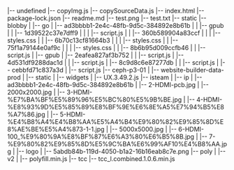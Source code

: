 |-- undefined
    |-- copyImg.js
    |-- copySourceData.js
    |-- index.html
    |-- package-lock.json
    |-- readme.md
    |-- test.png
    |-- test.txt
    |-- static
        |-- blobby
        |   |-- go
        |       |-- ad3bbbb1-2e4c-48fb-9d5c-384892e8b61b
        |       |   |-- gpub
        |       |       |-- 1d39522c37e7dff9
        |       |       |   |-- script.js
        |       |       |-- 360b589904a83ccf
        |       |       |   |-- styles.css
        |       |       |-- 6b70c13cf81664b3
        |       |       |   |-- styles.css
        |       |       |-- 75f1a79144e0af9c
        |       |       |   |-- styles.css
        |       |       |-- 8b6b95d009ccfb46
        |       |           |-- script.js
        |       |-- gpub
        |           |-- 2eafea827af3b752
        |           |   |-- script.js
        |           |-- 4d531df9288dac1d
        |           |   |-- script.js
        |           |-- 8c9d8c6e87277db
        |           |   |-- script.js
        |           |-- cebbfd71c837a3d
        |               |-- script.js
        |-- ceph-p3-01
        |   |-- website-builder-data-prod
        |       |-- static
        |           |-- widgets
        |               |-- UX.3.49.2.js
        |-- isteam
        |   |-- ip
        |       |-- ad3bbbb1-2e4c-48fb-9d5c-384892e8b61b
        |           |-- 2-HDMI-pcb.jpg
        |           |-- 2000x2000.jpg
        |           |-- 3-HDMI-%E7%BA%BF%E5%89%96%E5%BC%80%E5%9B%BE.jpg
        |           |-- 4-HDMI-%E8%93%9D%E5%85%89%E8%BF%9E%E6%8E%A5%E7%94%B5%E8%A7%86.jpg
        |           |-- 5-HDMI-%E4%B8%A4%E4%B8%AA%E5%A4%B4%E9%80%82%E9%85%8D%E8%AE%BE%E5%A4%873-1-1.jpg
        |           |-- 5000x5000.jpg
        |           |-- 6-HDMI-100_%E9%80%9A%E8%BF%87%E6%A3%80%E6%B5%8B.jpg
        |           |-- 7-%E9%80%82%E9%85%8D%E5%9C%BA%E6%99%AF10%E4%B8%AA.jpg
        |           |-- logo
        |               |-- 5abdb84b-119d-4050-b1a2-16b16eab8c7e.png
        |-- poly
        |   |-- v2
        |       |-- polyfill.min.js
        |-- tcc
            |-- tcc_l.combined.1.0.6.min.js
